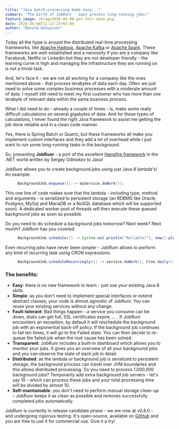 ```yaml
---
title: "Java batch processing made easy..."
summary: "The birth of JobRunr - easy process long-running jobs!"
feature_image: /blog/2020-04-08-get-shit-done.png
date: 2020-04-08T11:12:23+02:00
author: "Ronald Dehuysser"
---
```


Today all the hype is around the distributed real-time processing frameworks, like [Apache Hadoop](https://hadoop.apache.org/), [Apache Kafka](https://kafka.apache.org/) or [Apache Spark](https://spark.apache.org/). These frameworks are well-established and a necessity if you are a company like Facebook, Netflix or Linkedin but they are not developer friendly - the learning curve is high and managing the infrastructure they are running on is not a trivial task.

And, let's face it - we are not all working for a company like the ones mentioned above - that process terabytes of data each day. Often we just need to solve some complex business processes with a moderate amount of data. I myself still need to meet my first customer who has more than one terabyte of relevant data within the same business process.

What I did need to do - already a couple of times - is, make some really difficult calculations on several gigabytes of data. And for these types of calculations, I never found the right Java framework to assist me getting the job done reliable and in a clean code manner.

Yes, there is Spring Batch or Quartz, but these frameworks all make you implement custom interfaces and they add a lot of overhead while I just want to run some long-running tasks in the background.

So, presenting __JobRunr__ - a port of the excellent [Hangfire framework](https://www.hangfire.io/) in the .NET world written by Sergey Odinokov to Java!

JobRunr allows you to create background jobs using just Java 8 lambda's! An example:

<figure style="width: 100%; max-width: 100%">

```java
BackgroundJob.enqueue(() -> myService.doWork());
```
</figure>

This one line of code makes sure that the lambda - including type, method and arguments - is serialized to persistent storage (an RDBMS like Oracle, Postgres, MySql and MariaDB or a NoSQL database which will be supported soon). A dedicated worker pool of threads will then execute these queued background jobs as soon as possible.

Do you need to do schedule a background jobs tomorrow? Next week? Next month? JobRunr has you covered:

<figure style="width: 100%; max-width: 100%">

```java
BackgroundJob.schedule(() -> System.out.println("Reliable!"), now().plusHours(5));
```
</figure>

Even recurring jobs have never been simpler - JobRunr allows to perform any kind of recurring task using CRON expressions.
<figure style="width: 100%; max-width: 100%">

```java
BackgroundJob.scheduleRecurringly(() -> service.doWork(), Cron.daily());
```
</figure>

### The benefits:

- __Easy__: there is no new framework to learn - just use your existing Java 8 skills.
- __Simple__: as you don't need to implement special interfaces or extend abstract classes, your code is almost agnostic of JobRunr. You can reuse your existing services without any change.
- __Fault-tolerant__: Bad things happen - a service you consume can be down, disks can get full, SSL certificates expire, ... . If JobRunr encounters an exception, by default it will reschedule the background job with an exponential back-off policy. If the background job continues to fail ten times, it will go to the Failed state. You can then decide to re-queue the failed job when the root cause has been solved.
- __Transparent__: JobRunr includes a built-in dashboard which allows you to monitor your jobs. It gives you an overview of all your background jobs and you can observe the state of each job in detail.
- __Distributed__: as the lambda or background job is serialized to persistent storage, the background process can travel over JVM boundaries and this allows distributed processing. Do you need to process 1.000.000 background jobs? Temporarily add extra background job servers - let's say 10 - which can process these jobs and your total processing time will be divided by almost 10.
- __Self-maintainable__: you don't need to perform manual storage clean-up – JobRunr keeps it as clean as possible and removes successfully completed jobs automatically.

JobRunr is currently in release candidate phase - we are now at v0.8.0 - and undergoing rigorous testing. It's open-source, available on [GitHub](https://github.com/jobrunr/jobrunr) and you are free to use it for commercial use. Give it a try!